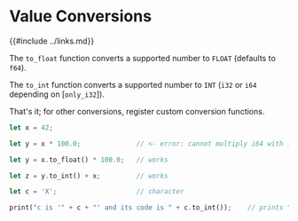 Value Conversions
=================

{{#include ../links.md}}

The `to_float` function converts a supported number to `FLOAT` (defaults to `f64`).

The `to_int` function converts a supported number to `INT` (`i32` or `i64` depending on [`only_i32`]).

That's it; for other conversions, register custom conversion functions.

```rust
let x = 42;

let y = x * 100.0;              // <- error: cannot multiply i64 with f64

let y = x.to_float() * 100.0;   // works

let z = y.to_int() + x;         // works

let c = 'X';                    // character

print("c is '" + c + "' and its code is " + c.to_int());    // prints "c is 'X' and its code is 88"
```
